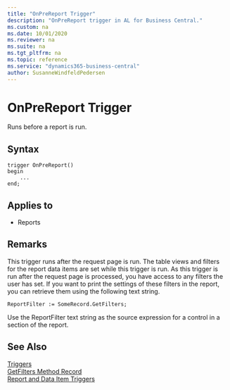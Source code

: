 ```yaml
---
title: "OnPreReport Trigger"
description: "OnPreReport trigger in AL for Business Central."
ms.custom: na
ms.date: 10/01/2020
ms.reviewer: na
ms.suite: na
ms.tgt_pltfrm: na
ms.topic: reference
ms.service: "dynamics365-business-central"
author: SusanneWindfeldPedersen
---
```


# OnPreReport Trigger

Runs before a report is run.  

## Syntax

```AL
trigger OnPreReport() 
begin
    ...
end;
``` 
 
## Applies to

- Reports  
  
## Remarks  

This trigger runs after the request page is run. The table views and filters for the report data items are set while this trigger is run. As this trigger is run after the request page is processed, you have access to any filters the user has set. If you want to print the settings of these filters in the report, you can retrieve them using the following text string.  
  
```AL
ReportFilter := SomeRecord.GetFilters;  
```  
  
Use the ReportFilter text string as the source expression for a control in a section of the report.  
  
## See Also  

[Triggers](devenv-triggers.md)  
[GetFilters Method Record](../methods-auto/record/record-getfilters-method.md)  
[Report and Data Item Triggers](devenv-report-and-data-item-triggers.md)